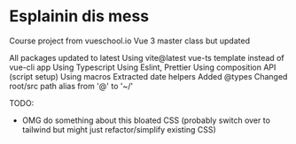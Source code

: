 # Esplainin dis mess

Course project from vueschool.io Vue 3 master class but updated

All packages updated to latest
Using vite@latest vue-ts template instead of vue-cli app
Using Typescript
Using Eslint, Prettier
Using composition API (script setup)
Using macros
Extracted date helpers
Added @types
Changed root/src path alias from '@' to '~/'

TODO:

- OMG do something about this bloated CSS (probably switch over to tailwind but might just refactor/simplify existing CSS)
